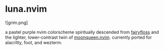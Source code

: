 # luna.nvim

![grim.png]

a pastel purple nvim colorscheme spiritually descended from [fairyfloss](https://github.com/sailorhg/fairyfloss) and the lighter, lower-contrast twin of [moonqueen.nvim](https://codeberg.org/sailorfe/moonqueen.nvim). currently ported for alacritty, foot, and wezterm.
